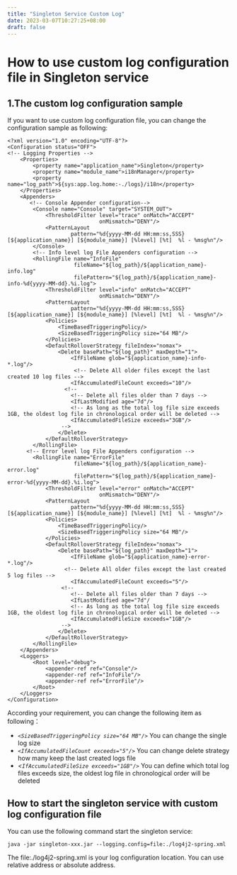 ```yaml
---
title: "Singleton Service Custom Log"
date: 2023-03-07T10:27:25+08:00
draft: false
---
```

# How to use custom log configuration file in Singleton service

## 1.The custom log configuration sample
If you want to use custom log configuration file, you can change the configuration sample as following:
```
<?xml version="1.0" encoding="UTF-8"?>
<Configuration status="OFF">
<!-- Logging Properties -->
	<Properties>
		<property name="application_name">Singleton</property>
		<property name="module_name">i18nManager</property>
		<property name="log_path">${sys:app.log.home:-./logs}/i18n</property>
	</Properties>
	<Appenders>
       <!-- Console Appender configuration-->
		<Console name="Console" target="SYSTEM_OUT">
			<ThresholdFilter level="trace" onMatch="ACCEPT"
							 onMismatch="DENY"/>
			<PatternLayout
					pattern="%d{yyyy-MM-dd HH:mm:ss,SSS} [${application_name}] [${module_name}] [%level] [%t]  %l - %msg%n"/>
		</Console>
        <!-- Info level log File Appenders configuration -->
		<RollingFile name="InfoFile"
					 fileName="${log_path}/${application_name}-info.log"
					 filePattern="${log_path}/${application_name}-info-%d{yyyy-MM-dd}.%i.log">
			<ThresholdFilter level="info" onMatch="ACCEPT"
							 onMismatch="DENY"/>
			<PatternLayout
					pattern="%d{yyyy-MM-dd HH:mm:ss,SSS} [${application_name}] [${module_name}] [%level] [%t]  %l - %msg%n"/>
			<Policies>
				<TimeBasedTriggeringPolicy/>
				<SizeBasedTriggeringPolicy size="64 MB"/>
			</Policies>
			<DefaultRolloverStrategy fileIndex="nomax">
				<Delete basePath="${log_path}" maxDepth="1">
					<IfFileName glob="${application_name}-info-*.log"/>
                     <!-- Delete All older files except the last created 10 log files -->
					<IfAccumulatedFileCount exceeds="10"/>
                  <!-- 
                    <!-- Delete all files older than 7 days -->
                    <IfLastModified age="7d"/>
                    <!-- As long as the total log file size exceeds 1GB, the oldest log file in chronological order will be deleted -->
					<IfAccumulatedFileSize exceeds="3GB"/>
                 -->
				</Delete>
			</DefaultRolloverStrategy>
		</RollingFile>
      <!-- Error level log File Appenders configuration -->
		<RollingFile name="ErrorFile"
					 fileName="${log_path}/${application_name}-error.log"
					 filePattern="${log_path}/${application_name}-error-%d{yyyy-MM-dd}.%i.log">
			<ThresholdFilter level="error" onMatch="ACCEPT"
							 onMismatch="DENY"/>
			<PatternLayout
					pattern="%d{yyyy-MM-dd HH:mm:ss,SSS} [${application_name}] [${module_name}] [%level] [%t]  %l - %msg%n"/>
			<Policies>
				<TimeBasedTriggeringPolicy/>
				<SizeBasedTriggeringPolicy size="64 MB"/>
			</Policies>
			<DefaultRolloverStrategy fileIndex="nomax">
				<Delete basePath="${log_path}" maxDepth="1">
					<IfFileName glob="${application_name}-error-*.log"/>
                  <!-- Delete All older files except the last created 5 log files -->
					<IfAccumulatedFileCount exceeds="5"/>              
                 <!-- 
                    <!-- Delete all files older than 7 days -->
                    <IfLastModified age="7d"/
                    <!-- As long as the total log file size exceeds 1GB, the oldest log file in chronological order will be deleted -->
					<IfAccumulatedFileSize exceeds="1GB"/>
                 -->
				</Delete>
			</DefaultRolloverStrategy>
		</RollingFile>
	</Appenders>
	<Loggers>
		<Root level="debug">
			<appender-ref ref="Console"/>
			<appender-ref ref="InfoFile"/>
			<appender-ref ref="ErrorFile"/>
		</Root>
	</Loggers>
</Configuration>
```

According your requirement, you can change the following item as following：

+ *`<SizeBasedTriggeringPolicy size="64 MB"/>`* You can change the single log size
+ *`<IfAccumulatedFileCount exceeds="5"/>`*  You can change delete strategy how many keep the last created logs file
+ *<`IfAccumulatedFileSize exceeds="1GB"/>`* You can define which total log files exceeds size, the oldest log file in chronological order will be deleted 

## How to start the singleton service with custom log configuration file
You can use the following command start the singleton service:

`java -jar singleton-xxx.jar --logging.config=file:./log4j2-spring.xml`

The file:./log4j2-spring.xml is your log configuration location. You can use relative address or absolute address.


